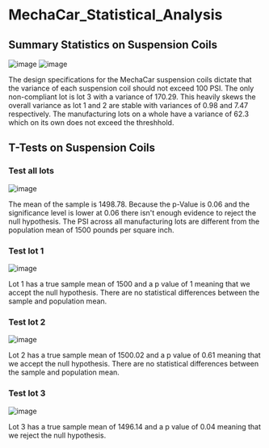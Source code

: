 # MechaCar_Statistical_Analysis
## Summary Statistics on Suspension Coils

![image](https://user-images.githubusercontent.com/99148657/174500673-7bc49734-29b0-4134-87b9-a399a4039312.png)
![image](https://user-images.githubusercontent.com/99148657/174500691-884df080-28ad-4561-9cbe-7ce4008b6fa5.png)

The design specifications for the MechaCar suspension coils dictate that the variance of each suspension coil should not exceed 100 PSI. The only non-compliant lot is lot 3 with a variance of 170.29. This heavily skews the overall variance as lot 1 and 2 are stable with variances of 0.98 and 7.47 respectively. The manufacturing lots on a whole have a variance of 62.3 which on its own does not exceed the threshhold.


## T-Tests on Suspension Coils
### Test all lots
![image](https://user-images.githubusercontent.com/99148657/174502703-792ed9fe-71a0-42bd-8b98-204e1f623081.png)
 
The mean of the sample is 1498.78. Because the p-Value is 0.06 and the significance level is lower at 0.06 there isn't enough evidence to reject the null hypothesis. The PSI across all manufacturing lots are different from the population mean of 1500 pounds per square inch.


### Test lot 1
![image](https://user-images.githubusercontent.com/99148657/174502102-2d5fada5-0898-4d26-aac3-476e6e733881.png)

Lot 1 has a true sample mean of 1500 and a p value of 1 meaning that we accept the null hypothesis. There are no statistical differences between the sample and population mean.
###  Test lot 2
![image](https://user-images.githubusercontent.com/99148657/174502109-19e188c1-ab5b-48dc-8a0a-c6950b15952b.png)

Lot 2 has a true sample mean of 1500.02 and a p value of 0.61 meaning that we accept the null hypothesis. There are no statistical differences between the sample and population mean.
### Test lot 3
![image](https://user-images.githubusercontent.com/99148657/174502116-4c0d6819-4d71-497e-8aab-d737f509a9ef.png)

Lot 3 has a true sample mean of 1496.14 and a p value of 0.04 meaning that we reject the null hypothesis.

